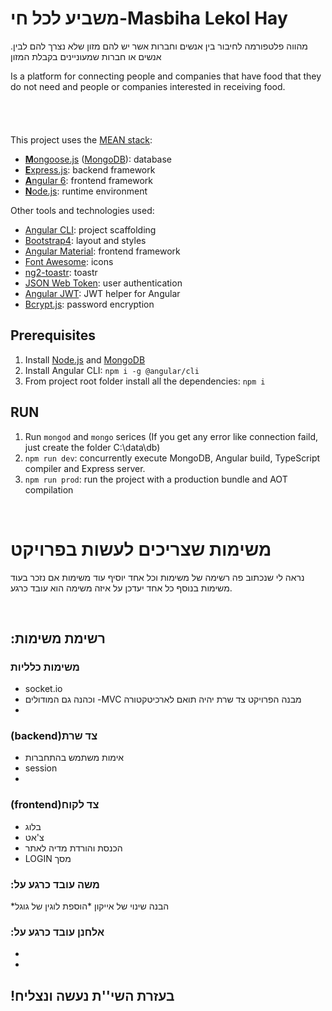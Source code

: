 # משביע לכל חי-Masbiha Lekol Hay
.מהווה פלטפורמה לחיבור בין אנשים וחברות אשר יש להם מזון שלא נצרך להם לבין אנשים או חברות שמעוניינים בקבלת המזון

Is a platform for connecting people and companies that have food that they do not need and people or companies interested in receiving food.
<br/>
<br/>
<br/>
<br/>
<br/>
This project uses the [MEAN stack](https://en.wikipedia.org/wiki/MEAN_(software_bundle)):
* [**M**ongoose.js](http://www.mongoosejs.com) ([MongoDB](https://www.mongodb.com)): database
* [**E**xpress.js](http://expressjs.com): backend framework
* [**A**ngular 6](https://angular.io): frontend framework
* [**N**ode.js](https://nodejs.org): runtime environment

Other tools and technologies used:
* [Angular CLI](https://cli.angular.io): project scaffolding
* [Bootstrap4](https://getbootstrap.com/docs/4.0/getting-started/introduction/): layout and styles
* [Angular Material](https://material.angular.io): frontend framework
* [Font Awesome](http://fontawesome.io): icons
* [ng2-toastr](https://github.com/PointInside/ng2-toastr): toastr
* [JSON Web Token](https://jwt.io): user authentication
* [Angular JWT](https://github.com/auth0/angular2-jwt/tree/v1.0): JWT helper for Angular
* [Bcrypt.js](https://github.com/dcodeIO/bcrypt.js): password encryption

## Prerequisites
1. Install [Node.js](https://nodejs.org) and [MongoDB](https://www.mongodb.com)
2. Install Angular CLI: `npm i -g @angular/cli`
3. From project root folder install all the dependencies: `npm i`

## RUN
1. Run `mongod` and `mongo` serices (If you get any error like connection faild, just create the folder C:\data\db)
2. `npm run dev`: concurrently execute MongoDB, Angular build, TypeScript compiler and Express server.
3. `npm run prod`: run the project with a production bundle and AOT compilation

<br/>

# משימות שצריכים לעשות בפרויקט
נראה לי שנכתוב פה רשימה של משימות וכל אחד יוסיף עוד משימות אם נזכר בעוד משימות 
בנוסף כל אחד יעדכן על איזה משימה הוא עובד כרגע. 

<br/>

## **:רשימת משימות**
### משימות כלליות 
* socket.io 
* וכהנה גם המודולים -MVC	מבנה הפרויקט צד שרת יהיה תואם לארכיטקטורה 
*
### (backend)צד שרת
* אימות משתמש בהתחברות
* session 
*

### (frontend)צד לקוח
* בלוג
* צ'אט
* הכנסת והורדת מדיה לאתר
* LOGIN מסך 


### :משה עובד כרגע על
*הבנה שינוי של אייקון
*הוספת לוגין של גוגל

### :אלחנן עובד כרגע על
*
*

## !בעזרת השי''ת נעשה ונצליח
